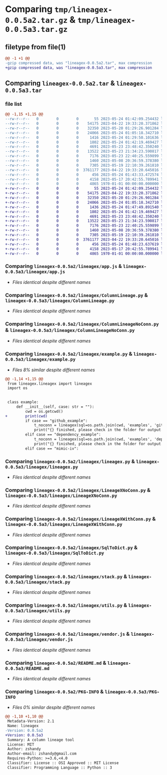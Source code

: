 # Comparing `tmp/lineagex-0.0.5a2.tar.gz` & `tmp/lineagex-0.0.5a3.tar.gz`

## filetype from file(1)

```diff
@@ -1 +1 @@
-gzip compressed data, was "lineagex-0.0.5a2.tar", max compression
+gzip compressed data, was "lineagex-0.0.5a3.tar", max compression
```

## Comparing `lineagex-0.0.5a2.tar` & `lineagex-0.0.5a3.tar`

### file list

```diff
@@ -1,15 +1,15 @@
--rw-r--r--   0        0        0       55 2023-05-24 01:42:09.254432 lineagex-0.0.5a2/lineagex/__init__.py
--rw-r--r--   0        0        0    54175 2023-04-22 19:33:20.371862 lineagex-0.0.5a2/lineagex/app.js
--rw-r--r--   0        0        0    32350 2023-05-20 01:29:26.901284 lineagex-0.0.5a2/lineagex/ColumnLineage.py
--rw-r--r--   0        0        0    24066 2023-05-24 01:05:18.342710 lineagex-0.0.5a2/lineagex/ColumnLineageNoConn.py
--rw-r--r--   0        0        0     1416 2023-05-24 01:29:50.101636 lineagex-0.0.5a2/lineagex/example.py
--rw-r--r--   0        0        0     1802 2023-05-24 01:42:19.469427 lineagex-0.0.5a2/lineagex/lineagex.py
--rw-r--r--   0        0        0     4691 2023-05-23 23:48:42.350240 lineagex-0.0.5a2/lineagex/LineageXNoConn.py
--rw-r--r--   0        0        0    13522 2023-05-23 21:34:23.590817 lineagex-0.0.5a2/lineagex/LineageXWithConn.py
--rw-r--r--   0        0        0     7176 2023-05-23 22:40:25.559899 lineagex-0.0.5a2/lineagex/SqlToDict.py
--rw-r--r--   0        0        0     1460 2023-05-08 20:36:59.378380 lineagex-0.0.5a2/lineagex/stack.py
--rw-r--r--   0        0        0     7305 2023-05-19 22:10:39.261810 lineagex-0.0.5a2/lineagex/utils.py
--rw-r--r--   0        0        0  3761177 2023-04-22 19:33:20.645016 lineagex-0.0.5a2/lineagex/vendor.js
--rw-r--r--   0        0        0      456 2023-05-24 01:43:33.472574 lineagex-0.0.5a2/pyproject.toml
--rw-r--r--   0        0        0     4158 2023-05-17 20:42:55.789941 lineagex-0.0.5a2/README.md
--rw-r--r--   0        0        0     4865 1970-01-01 00:00:00.000000 lineagex-0.0.5a2/PKG-INFO
+-rw-r--r--   0        0        0       55 2023-05-24 01:42:09.254432 lineagex-0.0.5a3/lineagex/__init__.py
+-rw-r--r--   0        0        0    54175 2023-04-22 19:33:20.371862 lineagex-0.0.5a3/lineagex/app.js
+-rw-r--r--   0        0        0    32350 2023-05-20 01:29:26.901284 lineagex-0.0.5a3/lineagex/ColumnLineage.py
+-rw-r--r--   0        0        0    24066 2023-05-24 01:05:18.342710 lineagex-0.0.5a3/lineagex/ColumnLineageNoConn.py
+-rw-r--r--   0        0        0     1436 2023-05-24 01:47:49.891540 lineagex-0.0.5a3/lineagex/example.py
+-rw-r--r--   0        0        0     1802 2023-05-24 01:42:19.469427 lineagex-0.0.5a3/lineagex/lineagex.py
+-rw-r--r--   0        0        0     4691 2023-05-23 23:48:42.350240 lineagex-0.0.5a3/lineagex/LineageXNoConn.py
+-rw-r--r--   0        0        0    13522 2023-05-23 21:34:23.590817 lineagex-0.0.5a3/lineagex/LineageXWithConn.py
+-rw-r--r--   0        0        0     7176 2023-05-23 22:40:25.559899 lineagex-0.0.5a3/lineagex/SqlToDict.py
+-rw-r--r--   0        0        0     1460 2023-05-08 20:36:59.378380 lineagex-0.0.5a3/lineagex/stack.py
+-rw-r--r--   0        0        0     7305 2023-05-19 22:10:39.261810 lineagex-0.0.5a3/lineagex/utils.py
+-rw-r--r--   0        0        0  3761177 2023-04-22 19:33:20.645016 lineagex-0.0.5a3/lineagex/vendor.js
+-rw-r--r--   0        0        0      456 2023-05-24 01:48:23.637619 lineagex-0.0.5a3/pyproject.toml
+-rw-r--r--   0        0        0     4158 2023-05-17 20:42:55.789941 lineagex-0.0.5a3/README.md
+-rw-r--r--   0        0        0     4865 1970-01-01 00:00:00.000000 lineagex-0.0.5a3/PKG-INFO
```

### Comparing `lineagex-0.0.5a2/lineagex/app.js` & `lineagex-0.0.5a3/lineagex/app.js`

 * *Files identical despite different names*

### Comparing `lineagex-0.0.5a2/lineagex/ColumnLineage.py` & `lineagex-0.0.5a3/lineagex/ColumnLineage.py`

 * *Files identical despite different names*

### Comparing `lineagex-0.0.5a2/lineagex/ColumnLineageNoConn.py` & `lineagex-0.0.5a3/lineagex/ColumnLineageNoConn.py`

 * *Files identical despite different names*

### Comparing `lineagex-0.0.5a2/lineagex/example.py` & `lineagex-0.0.5a3/lineagex/example.py`

 * *Files 8% similar despite different names*

```diff
@@ -1,14 +1,15 @@
 from lineagex.lineagex import lineagex
 import os
 
 
 class example:
     def __init__(self, case: str = ""):
         cwd = os.getcwd()
+        print(cwd)
         if case == "github_example":
             t_noconn = lineagex(sql=os.path.join(cwd, 'examples', 'github_example'), target_schema="schema1", search_path_schema="schema1, public")
             print("{} finished, please check in the folder for output.json and index.html".format(case))
         elif case == "dependency_example":
             t_noconn = lineagex(sql=os.path.join(cwd, 'examples', 'dependency_example'), target_schema="mimiciii_derived", search_path_schema="mimiciii_clinical, public")
             print("{} finished, please check in the folder for output.json and index.html".format(case))
         elif case == "mimic-iv":
```

### Comparing `lineagex-0.0.5a2/lineagex/lineagex.py` & `lineagex-0.0.5a3/lineagex/lineagex.py`

 * *Files identical despite different names*

### Comparing `lineagex-0.0.5a2/lineagex/LineageXNoConn.py` & `lineagex-0.0.5a3/lineagex/LineageXNoConn.py`

 * *Files identical despite different names*

### Comparing `lineagex-0.0.5a2/lineagex/LineageXWithConn.py` & `lineagex-0.0.5a3/lineagex/LineageXWithConn.py`

 * *Files identical despite different names*

### Comparing `lineagex-0.0.5a2/lineagex/SqlToDict.py` & `lineagex-0.0.5a3/lineagex/SqlToDict.py`

 * *Files identical despite different names*

### Comparing `lineagex-0.0.5a2/lineagex/stack.py` & `lineagex-0.0.5a3/lineagex/stack.py`

 * *Files identical despite different names*

### Comparing `lineagex-0.0.5a2/lineagex/utils.py` & `lineagex-0.0.5a3/lineagex/utils.py`

 * *Files identical despite different names*

### Comparing `lineagex-0.0.5a2/lineagex/vendor.js` & `lineagex-0.0.5a3/lineagex/vendor.js`

 * *Files identical despite different names*

### Comparing `lineagex-0.0.5a2/README.md` & `lineagex-0.0.5a3/README.md`

 * *Files identical despite different names*

### Comparing `lineagex-0.0.5a2/PKG-INFO` & `lineagex-0.0.5a3/PKG-INFO`

 * *Files 0% similar despite different names*

```diff
@@ -1,10 +1,10 @@
 Metadata-Version: 2.1
 Name: lineagex
-Version: 0.0.5a2
+Version: 0.0.5a3
 Summary: A column lineage tool
 License: MIT
 Author: zshandy
 Author-email: zshandy@gmail.com
 Requires-Python: >=3.6,<4.0
 Classifier: License :: OSI Approved :: MIT License
 Classifier: Programming Language :: Python :: 3
```


